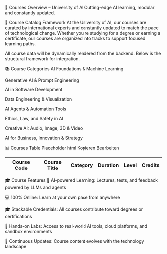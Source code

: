 📖 Courses Overview – University of AI
Cutting-edge AI learning, modular and constantly updated.

🧭 Course Catalog Framework
At the University of AI, our courses are curated by international experts and constantly updated to match the pace of technological change. Whether you're studying for a degree or earning a certificate, our courses are organized into tracks to support focused learning paths.

All course data will be dynamically rendered from the backend. Below is the structural framework for integration.

📚 Course Categories
AI Foundations & Machine Learning

Generative AI & Prompt Engineering

AI in Software Development

Data Engineering & Visualization

AI Agents & Automation Tools

Ethics, Law, and Safety in AI

Creative AI: Audio, Image, 3D & Video

AI for Business, Innovation & Strategy

📊 Courses Table Placeholder
html
Kopieren
Bearbeiten
<!-- Courses will be dynamically populated from backend JSON -->
<table id="coursesTable" class="ai-courses-table">
  <thead>
    <tr>
      <th>Course Code</th>
      <th>Course Title</th>
      <th>Category</th>
      <th>Duration</th>
      <th>Level</th>
      <th>Credits</th>
    </tr>
  </thead>
  <tbody>
    <!-- Data injected from backend JSON -->
  </tbody>
</table>
🎓 Course Features
🧠 AI-powered Learning: Lectures, tests, and feedback powered by LLMs and agents

💻 100% Online: Learn at your own pace from anywhere

🎓 Stackable Credentials: All courses contribute toward degrees or certifications

🧪 Hands-on Labs: Access to real-world AI tools, cloud platforms, and sandbox environments

🔄 Continuous Updates: Course content evolves with the technology landscape